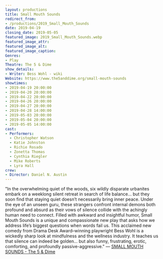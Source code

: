 ```yaml
---
layout: productions
title: Small Mouth Sounds
redirect_from:
- /productions/2019_Small_Mouth_Sounds
date: 2019-04-19
closing_date: 2019-05-05
featured_image: 2019_Small_Mouth_Sounds.webp
featured_image_attr:
featured_image_alt:
featured_image_caption:
Genres: 
- Play
Theatre: The 5 & Dime
show_details:
- Writer: Bess Wohl - wiki
Website: https://www.the5anddime.org/small-mouth-sounds
showtimes:
- 2019-04-19 20:00:00
- 2019-04-20 20:00:00
- 2019-04-22 20:00:00
- 2019-04-26 20:00:00
- 2019-04-27 20:00:00
- 2019-04-28 14:00:00
- 2019-05-03 20:00:00
- 2019-05-04 20:00:00
- 2019-05-05 14:00:00
cast:
- Performers:
  - Christopher Watson
  - Katie Johnston
  - Richie Rosado
  - Zonetta Thomas
  - Cynthia Riegler
  - Mike Roberts
  - Lyra Hall
crew:
- Director: Daniel N. Austin
---
```

"In the overwhelming quiet of the woods, six wildly disparate urbanites embark on a weeklong silent retreat in search of life balance… but they soon find that staying quiet doesn’t necessarily bring inner peace. Under the eye of an unseen guru, these strangers confront internal demons both profound and absurd as their vows of silence collide with the achingly human need to connect. Filled with awkward and insightful humor, Small Mouth Sounds is a unique and compassionate new play that asks how we address life’s biggest questions when words fail us. This acclaimed new comedy from Drama Desk Award–winning playwright Bess Wohl is a wickedly sharp look at mindfulness and the wellness industry. It teaches us that silence can indeed be golden… but also funny, frustrating, erotic, comforting, and profoundly passive-aggressive." — [SMALL MOUTH SOUNDS - The 5 & Dime](https://www.the5anddime.org/small-mouth-sounds)
